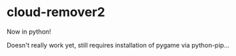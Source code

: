 # cloud-remover2
Now in python!

Doesn't really work yet, still requires installation of pygame via python-pip...
